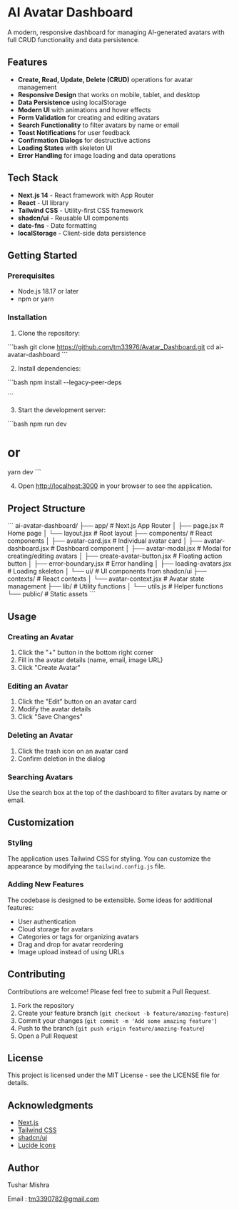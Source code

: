 # AI Avatar Dashboard

A modern, responsive dashboard for managing AI-generated avatars with full CRUD functionality and data persistence.



## Features

- **Create, Read, Update, Delete (CRUD)** operations for avatar management
- **Responsive Design** that works on mobile, tablet, and desktop
- **Data Persistence** using localStorage
- **Modern UI** with animations and hover effects
- **Form Validation** for creating and editing avatars
- **Search Functionality** to filter avatars by name or email
- **Toast Notifications** for user feedback
- **Confirmation Dialogs** for destructive actions
- **Loading States** with skeleton UI
- **Error Handling** for image loading and data operations

## Tech Stack

- **Next.js 14** - React framework with App Router
- **React** - UI library
- **Tailwind CSS** - Utility-first CSS framework
- **shadcn/ui** - Reusable UI components
- **date-fns** - Date formatting
- **localStorage** - Client-side data persistence

## Getting Started

### Prerequisites

- Node.js 18.17 or later
- npm or yarn

### Installation

1. Clone the repository:

\`\`\`bash
git clone https://github.com/tm33976/Avatar_Dashboard.git
cd ai-avatar-dashboard
\`\`\`

2. Install dependencies:

\`\`\`bash
npm install --legacy-peer-deps

\`\`\`

3. Start the development server:

\`\`\`bash
npm run dev
# or
yarn dev
\`\`\`

4. Open [http://localhost:3000](http://localhost:3000) in your browser to see the application.

## Project Structure

\`\`\`
ai-avatar-dashboard/
├── app/                  # Next.js App Router
│   ├── page.jsx          # Home page
│   └── layout.jsx        # Root layout
├── components/           # React components
│   ├── avatar-card.jsx   # Individual avatar card
│   ├── avatar-dashboard.jsx # Dashboard component
│   ├── avatar-modal.jsx  # Modal for creating/editing avatars
│   ├── create-avatar-button.jsx # Floating action button
│   ├── error-boundary.jsx # Error handling
│   ├── loading-avatars.jsx # Loading skeleton
│   └── ui/               # UI components from shadcn/ui
├── contexts/             # React contexts
│   └── avatar-context.jsx # Avatar state management
├── lib/                  # Utility functions
│   └── utils.js          # Helper functions
└── public/               # Static assets
\`\`\`

## Usage

### Creating an Avatar

1. Click the "+" button in the bottom right corner
2. Fill in the avatar details (name, email, image URL)
3. Click "Create Avatar"

### Editing an Avatar

1. Click the "Edit" button on an avatar card
2. Modify the avatar details
3. Click "Save Changes"

### Deleting an Avatar

1. Click the trash icon on an avatar card
2. Confirm deletion in the dialog

### Searching Avatars

Use the search box at the top of the dashboard to filter avatars by name or email.

## Customization

### Styling

The application uses Tailwind CSS for styling. You can customize the appearance by modifying the `tailwind.config.js` file.

### Adding New Features

The codebase is designed to be extensible. Some ideas for additional features:

- User authentication
- Cloud storage for avatars
- Categories or tags for organizing avatars
- Drag and drop for avatar reordering
- Image upload instead of using URLs

## Contributing

Contributions are welcome! Please feel free to submit a Pull Request.

1. Fork the repository
2. Create your feature branch (`git checkout -b feature/amazing-feature`)
3. Commit your changes (`git commit -m 'Add some amazing feature'`)
4. Push to the branch (`git push origin feature/amazing-feature`)
5. Open a Pull Request

## License

This project is licensed under the MIT License - see the LICENSE file for details.

## Acknowledgments

- [Next.js](https://nextjs.org/)
- [Tailwind CSS](https://tailwindcss.com/)
- [shadcn/ui](https://ui.shadcn.com/)
- [Lucide Icons](https://lucide.dev/)


## Author 
Tushar Mishra

Email : tm3390782@gmail.com
#
